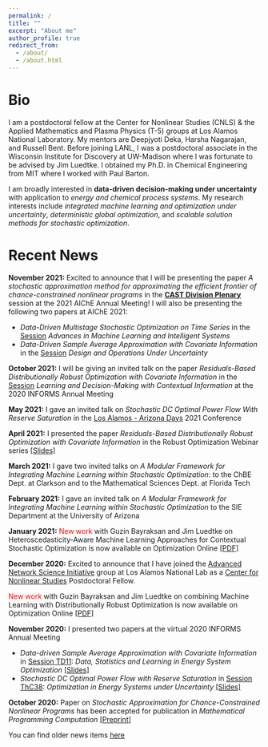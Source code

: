 ```yaml
---
permalink: /
title: ""
excerpt: "About me"
author_profile: true
redirect_from: 
  - /about/
  - /about.html
---
```

Bio
======

I am a postdoctoral fellow at the Center for Nonlinear Studies (CNLS) & the Applied Mathematics and Plasma Physics (T-5) groups at Los Alamos National Laboratory. My mentors are Deepjyoti Deka, Harsha Nagarajan, and Russell Bent. Before joining LANL, I was a postdoctoral associate in the Wisconsin Institute for Discovery at UW-Madison where I was fortunate to be advised by Jim Luedtke. I obtained my Ph.D. in Chemical Engineering from MIT where I worked with Paul Barton. <br/>

I am broadly interested in **data-driven decision-making under uncertainty** with application to *energy and chemical process systems*. My research interests include *integrated machine learning and optimization under uncertainty*, *deterministic global optimization*, and *scalable solution methods for stochastic optimization*.
<br/>


Recent News
======

**November 2021:** Excited to announce that I will be presenting the paper *A stochastic approximation method for approximating the efficient frontier of chance-constrained nonlinear programs* in the <b><a href = "https://aiche.confex.com/aiche/2021/meetingapp.cgi/Paper/625276" target="_blank">CAST Division Plenary</a></b> session at the 2021 AIChE Annual Meeting! I will also be presenting the following two papers at AIChE 2021:
* *Data-Driven Multistage Stochastic Optimization on Time Series* in the <a href = "https://aiche.confex.com/aiche/2021/meetingapp.cgi/Paper/625278" target="_blank">Session</a> *Advances in Machine Learning and Intelligent Systems*
* *Data-Driven Sample Average Approximation with Covariate Information* in the <a href = "https://aiche.confex.com/aiche/2021/meetingapp.cgi/Paper/625277" target="_blank">Session</a> *Design and Operations Under Uncertainty*

**October 2021:** I will be giving an invited talk on the paper *Residuals-Based Distributionally Robust Optimization with Covariate Information* in the <a href = "https://www.abstractsonline.com/pp8/#!/10390/session/478" target="_blank">Session</a> *Learning and Decision-Making with Contextual Information* at the 2020 INFORMS Annual Meeting

**May 2021:** I gave an invited talk on *Stochastic DC Optimal Power Flow With Reserve Saturation* in the <a href = "https://web.cvent.com/event/def1e6af-670b-4920-a66f-1441511a61ce/summary" target="_blank">Los Alamos - Arizona Days</a> 2021 Conference

**April 2021:** I presented the paper *Residuals-Based Distributionally Robust Optimization with Covariate Information* in the Robust Optimization Webinar series <a href = "https://rohitkannan.github.io/presentations/Kannan_ROW21_ERDRO.pdf" target="_blank">[Slides]</a>

**March 2021:** I gave two invited talks on *A Modular Framework for Integrating Machine Learning within Stochastic Optimization*: to the ChBE Dept. at Clarkson and to the Mathematical Sciences Dept. at Florida Tech

**February 2021:** I gave an invited talk on *A Modular Framework for Integrating Machine Learning within Stochastic Optimization* to the SIE Department at the University of Arizona

**January 2021:** <span style="color: red">New work</span> with Guzin Bayraksan and Jim Luedtke on Heteroscedasticity-Aware Machine Learning Approaches for Contextual Stochastic Optimization is now available on Optimization Online <a href = "http://www.optimization-online.org/DB_FILE/2021/01/8201.pdf" target="_blank">[PDF]</a>

**December 2020:** Excited to announce that I have joined the <a href = "https://lanl-ansi.github.io/" target="_blank">Advanced Network Science Initiative</a> group at Los Alamos National Lab as a <a href = "https://cnls.lanl.gov/External/" target="_blank">Center for Nonlinear Studies</a> Postdoctoral Fellow.

<span style="color: red">New work</span> with Guzin Bayraksan and Jim Luedtke on combining Machine Learning with Distributionally Robust Optimization is now available on Optimization Online <a href = "http://www.optimization-online.org/DB_FILE/2020/11/8136.pdf" target="_blank">[PDF]</a>

**November 2020:** I presented two papers at the virtual 2020 INFORMS Annual Meeting
* *Data-driven Sample Average Approximation with Covariate Information* in <a href = "https://www.abstractsonline.com/pp8/#!/9022/session/2220" target="_blank">Session TD11</a>: *Data, Statistics and Learning in Energy System Optimization* <a href = "https://rohitkannan.github.io/presentations/Kannan_INFORMS20_DDSAA.pdf" target="_blank">[Slides]</a>
* *Stochastic DC Optimal Power Flow with Reserve Saturation* in <a href = "https://www.abstractsonline.com/pp8/#!/9022/session/2845" target="_blank">Session ThC38</a>: *Optimization in Energy Systems under Uncertainty* <a href = "https://rohitkannan.github.io/presentations/Kannan_INFORMS20_SDCOPF.pdf" target="_blank">[Slides]</a>

**October 2020:** Paper on *Stochastic Approximation for Chance-Constrained Nonlinear Programs* has been accepted for publication in *Mathematical Programming Computation* <a href = "https://arxiv.org/abs/1812.07066" target="_blank">[Preprint]</a>


You can find older news items [here](https://rohitkannan.github.io/news/)
